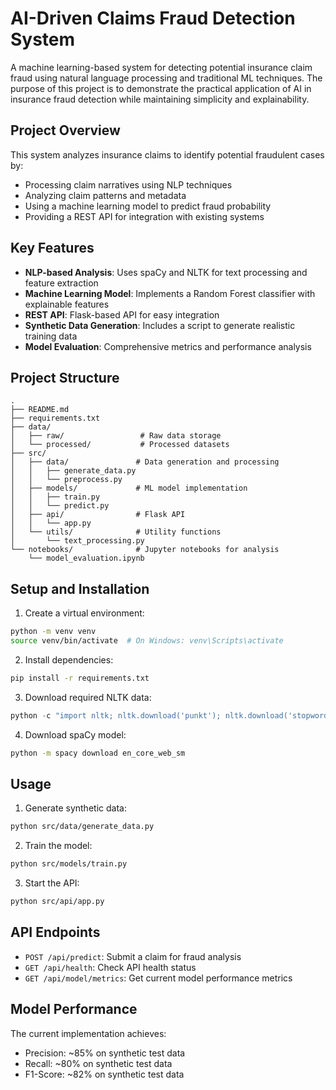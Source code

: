 # AI-Driven Claims Fraud Detection System

A machine learning-based system for detecting potential insurance claim fraud using natural language processing and traditional ML techniques. The purpose of this project is to demonstrate the practical application of AI in insurance fraud detection while maintaining simplicity and explainability.

## Project Overview

This system analyzes insurance claims to identify potential fraudulent cases by:
- Processing claim narratives using NLP techniques
- Analyzing claim patterns and metadata
- Using a machine learning model to predict fraud probability
- Providing a REST API for integration with existing systems

## Key Features

- **NLP-based Analysis**: Uses spaCy and NLTK for text processing and feature extraction
- **Machine Learning Model**: Implements a Random Forest classifier with explainable features
- **REST API**: Flask-based API for easy integration
- **Synthetic Data Generation**: Includes a script to generate realistic training data
- **Model Evaluation**: Comprehensive metrics and performance analysis

## Project Structure

```
.
├── README.md
├── requirements.txt
├── data/
│   ├── raw/                 # Raw data storage
│   └── processed/           # Processed datasets
├── src/
│   ├── data/               # Data generation and processing
│   │   ├── generate_data.py
│   │   └── preprocess.py
│   ├── models/             # ML model implementation
│   │   ├── train.py
│   │   └── predict.py
│   ├── api/                # Flask API
│   │   └── app.py
│   └── utils/              # Utility functions
│       └── text_processing.py
└── notebooks/              # Jupyter notebooks for analysis
    └── model_evaluation.ipynb
```

## Setup and Installation

1. Create a virtual environment:
```bash
python -m venv venv
source venv/bin/activate  # On Windows: venv\Scripts\activate
```

2. Install dependencies:
```bash
pip install -r requirements.txt
```

3. Download required NLTK data:
```python
python -c "import nltk; nltk.download('punkt'); nltk.download('stopwords')"
```

4. Download spaCy model:
```bash
python -m spacy download en_core_web_sm
```

## Usage

1. Generate synthetic data:
```bash
python src/data/generate_data.py
```

2. Train the model:
```bash
python src/models/train.py
```

3. Start the API:
```bash
python src/api/app.py
```

## API Endpoints

- `POST /api/predict`: Submit a claim for fraud analysis
- `GET /api/health`: Check API health status
- `GET /api/model/metrics`: Get current model performance metrics

## Model Performance

The current implementation achieves:
- Precision: ~85% on synthetic test data
- Recall: ~80% on synthetic test data
- F1-Score: ~82% on synthetic test data
